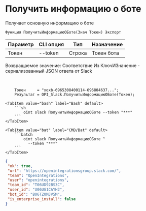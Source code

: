 ﻿---
sidebar_position: 1
---

# Получить информацию о боте
 Получает основную информацию о боте



`Функция ПолучитьИнформациюОБоте(Знач Токен) Экспорт`

  | Параметр | CLI опция | Тип | Назначение |
  |-|-|-|-|
  | Токен | --token | Строка | Токен бота |

  
  Возвращаемое значение:   Соответствие Из КлючИЗначение - сериализованный JSON ответа от Slack

<br/>




```bsl title="Пример кода"
    Токен     = "xoxb-6965308400114-696804637...";
    Результат = OPI_Slack.ПолучитьИнформациюОБоте(Токен);
```
    

 <Tabs>
  
    <TabItem value="bash" label="Bash" default>
        ```sh
            oint slack ПолучитьИнформациюОБоте --token "***"
        ```
    </TabItem>
  
    <TabItem value="bat" label="CMD/Bat" default>
        ```batch
            oint slack ПолучитьИнформациюОБоте ^
              --token "***"
        ```
    </TabItem>
</Tabs>


```json title="Результат"
{
 "ok": true,
 "url": "https://openintegrationsgroup.slack.com/",
 "team": "OpenIntegrations",
 "user": "openintegrations",
 "team_id": "T06UD92BS3C",
 "user_id": "U06UG1CAYH2",
 "bot_id": "B06TZ0MJV5M",
 "is_enterprise_install": false
}
```
